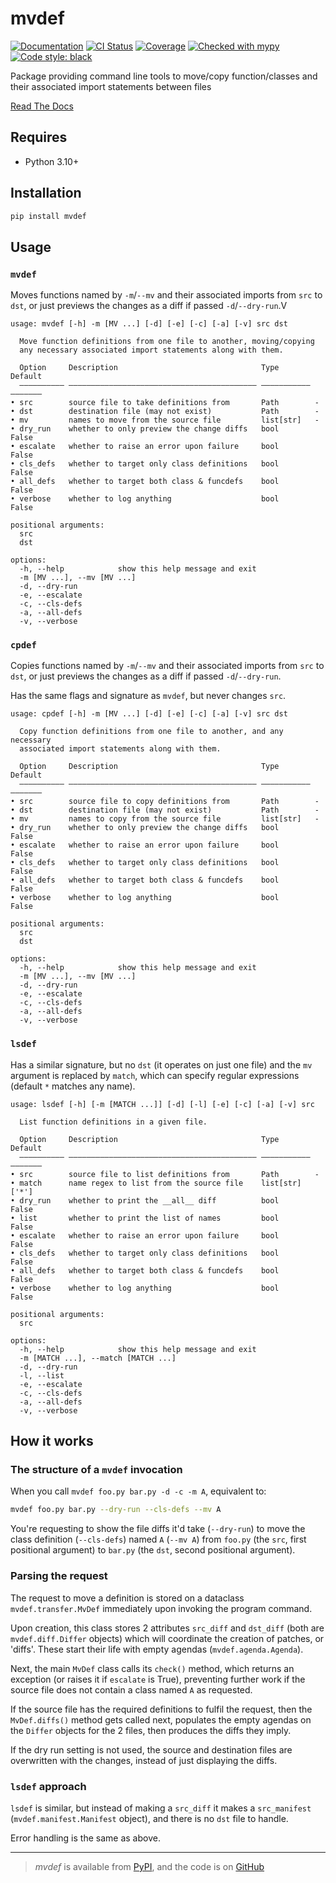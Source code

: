# mvdef

[![Documentation](https://readthedocs.org/projects/mvdef/badge/?version=latest)](https://mvdef.readthedocs.io/en/latest/)
[![CI Status](https://github.com/lmmx/mvdef/actions/workflows/master.yml/badge.svg)](https://github.com/lmmx/mvdef/actions/workflows/master.yml)
[![Coverage](https://codecov.io/gh/lmmx/mvdef/branch/master/graph/badge.svg)](https://codecov.io/github/lmmx/mvdef)
[![Checked with mypy](http://www.mypy-lang.org/static/mypy_badge.svg)](http://mypy-lang.org)
[![Code style: black](https://img.shields.io/badge/code%20style-black-000000.svg)](https://github.com/psf/black)

Package providing command line tools to move/copy function/classes and their associated import statements between files

[Read The Docs](https://mvdef.readthedocs.io/en/latest/)

## Requires

- Python 3.10+

## Installation

```sh
pip install mvdef
```

## Usage

### `mvdef`

Moves functions named by `-m`/`--mv` and their associated imports from `src` to `dst`,
or just previews the changes as a diff if passed `-d`/`--dry-run`.V

```
usage: mvdef [-h] -m [MV ...] [-d] [-e] [-c] [-a] [-v] src dst

  Move function definitions from one file to another, moving/copying
  any necessary associated import statements along with them.

  Option     Description                                Type        Default
  —————————— —————————————————————————————————————————— ——————————— ———————
• src        source file to take definitions from       Path        -
• dst        destination file (may not exist)           Path        -
• mv         names to move from the source file         list[str]   -
• dry_run    whether to only preview the change diffs   bool        False
• escalate   whether to raise an error upon failure     bool        False
• cls_defs   whether to target only class definitions   bool        False
• all_defs   whether to target both class & funcdefs    bool        False
• verbose    whether to log anything                    bool        False

positional arguments:
  src
  dst

options:
  -h, --help            show this help message and exit
  -m [MV ...], --mv [MV ...]
  -d, --dry-run
  -e, --escalate
  -c, --cls-defs
  -a, --all-defs
  -v, --verbose
```

### `cpdef`

Copies functions named by `-m`/`--mv` and their associated imports from `src` to `dst`,
or just previews the changes as a diff if passed `-d`/`--dry-run`.

Has the same flags and signature as `mvdef`, but never changes `src`.

```
usage: cpdef [-h] -m [MV ...] [-d] [-e] [-c] [-a] [-v] src dst

  Copy function definitions from one file to another, and any necessary
  associated import statements along with them.

  Option     Description                                Type        Default
  —————————— —————————————————————————————————————————— ——————————— ———————
• src        source file to copy definitions from       Path        -
• dst        destination file (may not exist)           Path        -
• mv         names to copy from the source file         list[str]   -
• dry_run    whether to only preview the change diffs   bool        False
• escalate   whether to raise an error upon failure     bool        False
• cls_defs   whether to target only class definitions   bool        False
• all_defs   whether to target both class & funcdefs    bool        False
• verbose    whether to log anything                    bool        False

positional arguments:
  src
  dst

options:
  -h, --help            show this help message and exit
  -m [MV ...], --mv [MV ...]
  -d, --dry-run
  -e, --escalate
  -c, --cls-defs
  -a, --all-defs
  -v, --verbose
```

### `lsdef`

Has a similar signature, but no `dst` (it operates on just one file) and the `mv` argument
is replaced by `match`, which can specify regular expressions (default `*` matches any name).

```
usage: lsdef [-h] [-m [MATCH ...]] [-d] [-l] [-e] [-c] [-a] [-v] src

  List function definitions in a given file.

  Option     Description                                Type        Default
  —————————— —————————————————————————————————————————— ——————————— ———————
• src        source file to list definitions from       Path        -
• match      name regex to list from the source file    list[str]   ['*']
• dry_run    whether to print the __all__ diff          bool        False
• list       whether to print the list of names         bool        False
• escalate   whether to raise an error upon failure     bool        False
• cls_defs   whether to target only class definitions   bool        False
• all_defs   whether to target both class & funcdefs    bool        False
• verbose    whether to log anything                    bool        False

positional arguments:
  src

options:
  -h, --help            show this help message and exit
  -m [MATCH ...], --match [MATCH ...]
  -d, --dry-run
  -l, --list
  -e, --escalate
  -c, --cls-defs
  -a, --all-defs
  -v, --verbose
```

## How it works

### The structure of a `mvdef` invocation

When you call `mvdef foo.py bar.py -d -c -m A`, equivalent to:

```sh
mvdef foo.py bar.py --dry-run --cls-defs --mv A
```

You're requesting to show the file diffs it'd take (`--dry-run`)
to move the class definition (`--cls-defs`) named `A` (`--mv A`)
from `foo.py` (the `src`, first positional argument)
to `bar.py` (the `dst`, second positional argument).

### Parsing the request

The request to move a definition is stored on a dataclass `mvdef.transfer.MvDef`
immediately upon invoking the program command.

Upon creation, this class stores 2 attributes `src_diff` and `dst_diff`
(both are `mvdef.diff.Differ` objects) which will coordinate the creation of patches,
or 'diffs'. These start their life with empty agendas (`mvdef.agenda.Agenda`).

Next, the main `MvDef` class calls its `check()` method, which returns an exception
(or raises it if `escalate` is True), preventing further work if the source file
does not contain a class named `A` as requested.

If the source file has the required definitions to fulfil the request,
then the `MvDef.diffs()` method gets called next,
populates the empty agendas on the `Differ` objects for the 2 files,
then produces the diffs they imply.

If the dry run setting is not used, the source and destination files are overwritten
with the changes, instead of just displaying the diffs.

### `lsdef` approach

`lsdef` is similar, but instead of making a `src_diff` it makes a `src_manifest`
(`mvdef.manifest.Manifest` object), and there is no `dst` file to handle.

Error handling is the same as above.

---

> _mvdef_ is available from [PyPI](https://pypi.org/project/mvdef), and
> the code is on [GitHub](https://github.com/lmmx/mvdef)
